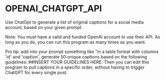 # OPENAI_CHATGPT_API
Use ChatGpt to generate a list of original captions for a social media account, based on your given prompt.

Note: You must have a valid and funded OpenAI account to use their API. As long as you do, you can run this program as many times as you want.

Pro tip: add into your prompt something like "in a table format with columns 'id' and 'caption', generate 50 unique captions based on the following guidelines: ##INSERT YOUR GUIDELINES HERE. Then you can edit this program to pull captions in a specific order, without having to trigger ChatGPT for every single post.

